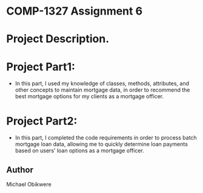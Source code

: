 # COMP-1327 Assignment 6

# Project Description.

# Project Part1:

- In this part, I used my knowledge of classes, methods, attributes, 
and other concepts to maintain mortgage data, in order to recommend the
 best mortgage options for my clients as a mortgage officer.

 # Project Part2:

 - In this part, I completed the code requirements in order to process 
 batch mortgage loan data, allowing me to quickly determine loan 
 payments based on users' loan options as a mortgage officer.

## Author

Michael Obikwere